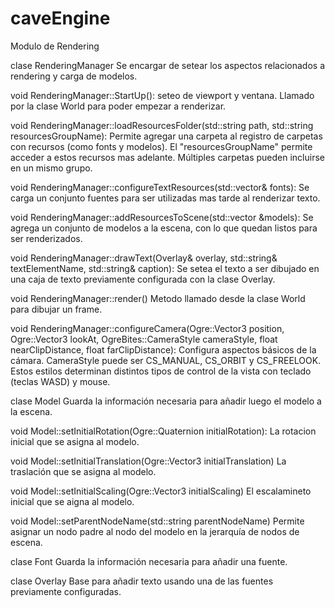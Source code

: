 # caveEngine


Modulo de Rendering

clase RenderingManager
Se encargar de setear los aspectos relacionados a rendering y carga de modelos.

  void RenderingManager::StartUp():
    seteo de viewport y ventana. Llamado por la clase World para poder empezar a renderizar.

  void RenderingManager::loadResourcesFolder(std::string path, std::string resourcesGroupName):
    Permite agregar una carpeta al registro de carpetas con recursos (como fonts y modelos). El "resourcesGroupName" permite acceder a estos recursos mas adelante. Múltiples         carpetas pueden incluirse en un mismo grupo.

  void RenderingManager::configureTextResources(std::vector<Font>& fonts):
    Se carga un conjunto fuentes para ser utilizadas mas tarde al renderizar texto.
  
  
  void RenderingManager::addResourcesToScene(std::vector<Model> &models):
    Se agrega un conjunto de modelos a la escena, con lo que quedan listos para ser renderizados.
  
  void RenderingManager::drawText(Overlay& overlay, std::string& textElementName, std::string& caption):
    Se setea el texto a ser dibujado en una caja de texto previamente configurada con la clase Overlay. 
  
  void RenderingManager::render()
    Metodo llamado desde la clase World para dibujar un frame.  
  
  void RenderingManager::configureCamera(Ogre::Vector3 position, Ogre::Vector3 lookAt, OgreBites::CameraStyle cameraStyle, float nearClipDistance, float farClipDistance):
    Configura aspectos básicos de la cámara. CameraStyle puede ser CS_MANUAL, CS_ORBIT y CS_FREELOOK. Estos estilos determinan distintos tipos de control de la vista con teclado     (teclas WASD) y mouse.

clase Model
Guarda la información necesaria para añadir luego el modelo a la escena.
  
  void Model::setInitialRotation(Ogre::Quaternion initialRotation):
    La rotacion inicial que se asigna al modelo.

  void Model::setInitialTranslation(Ogre::Vector3 initialTranslation)
    La traslación que se asigna al modelo.

  void Model::setInitialScaling(Ogre::Vector3 initialScaling)
    El escalamineto inicial que se aigna al modelo.

  void Model::setParentNodeName(std::string parentNodeName)
    Permite asignar un nodo padre al nodo del modelo en la jerarquía de nodos de escena.
  
clase Font
Guarda la información necesaria para añadir una fuente.
  
clase Overlay
Base para añadir texto usando una de las fuentes previamente configuradas.
